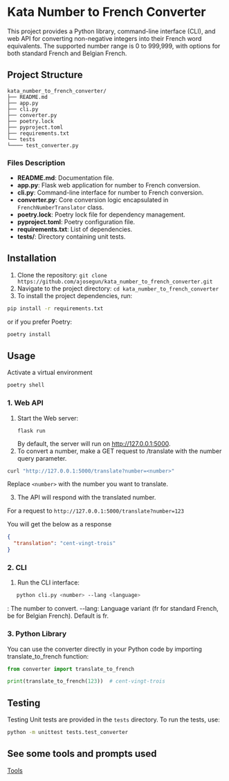 # Kata Number to French Converter

This project provides a Python library, command-line interface (CLI), and web API for converting non-negative integers into their French word equivalents. The supported number range is 0 to 999,999, with options for both standard French and Belgian French.

## Project Structure

```
kata_number_to_french_converter/
├── README.md
├── app.py
├── cli.py
├── converter.py
├── poetry.lock
├── pyproject.toml
├── requirements.txt
└── tests
└──── test_converter.py
```

### Files Description

- **README.md**: Documentation file.
- **app.py**: Flask web application for number to French conversion.
- **cli.py**: Command-line interface for number to French conversion.
- **converter.py**: Core conversion logic encapsulated in `FrenchNumberTranslator` class.
- **poetry.lock**: Poetry lock file for dependency management.
- **pyproject.toml**: Poetry configuration file.
- **requirements.txt**: List of dependencies.
- **tests/**: Directory containing unit tests.

## Installation

1. Clone the repository: `git clone https://github.com/ajosegun/kata_number_to_french_converter.git`
2. Navigate to the project directory: `cd kata_number_to_french_converter`
3. To install the project dependencies, run:

```bash
pip install -r requirements.txt
```

or if you prefer Poetry:

```bash
poetry install
```

## Usage

Activate a virtual environment

```bash
poetry shell
```

### 1. Web API

1. Start the Web server:
   ```
   flask run
   ```
   By default, the server will run on http://127.0.0.1:5000.
2. To convert a number, make a GET request to /translate with the number query parameter.

```bash
curl "http://127.0.0.1:5000/translate?number=<number>"
```

Replace `<number>` with the number you want to translate.

3. The API will respond with the translated number.

For a request to `http://127.0.0.1:5000/translate?number=123`

You will get the below as a response

```json
{
  "translation": "cent-vingt-trois"
}
```

### 2. CLI

1. Run the CLI interface:

```bash
   python cli.py <number> --lang <language>
```

<number>: The number to convert.
--lang: Language variant (fr for standard French, be for Belgian French). Default is fr.

### 3. Python Library

You can use the converter directly in your Python code by importing translate_to_french function:

```python
from converter import translate_to_french

print(translate_to_french(123))  # cent-vingt-trois
```

## Testing

Testing
Unit tests are provided in the `tests` directory. To run the tests, use:

```bash
python -m unittest tests.test_converter
```

## See some tools and prompts used

[Tools](Tools.md)
